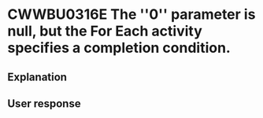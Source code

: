 # CWWBU0316E The ''0'' parameter is null, but the For Each activity specifies a completion condition.

## Explanation

## User response